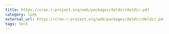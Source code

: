 ```yaml
---
title: https,//cran.r-project.org/web/packages/deldir/deldir.pdf
category: link
external_url: https://cran.r-project.org/web/packages/deldir/deldir.pdf
tags: tech
---
```

